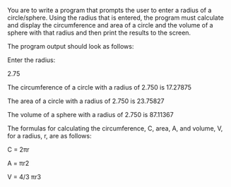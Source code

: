 You are to write a program that prompts the user to enter a radius of a circle/sphere. Using the radius that is entered, the program must calculate and display the circumference and area of a circle and the volume of a sphere with that radius and then print the results to the screen. 

The program output should look as follows:

Enter the radius:

2.75

The circumference of a circle with a radius of 2.750 is 17.27875

The area of a circle with a radius of 2.750 is 23.75827

The volume of a sphere with a radius of 2.750 is 87.11367

The formulas for calculating the circumference, C, area, A, and volume, V, for a radius, r, are as follows:

C = 2πr

A = πr2

V = 4/3 πr3